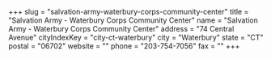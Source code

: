 +++
slug = "salvation-army-waterbury-corps-community-center"
title = "Salvation Army - Waterbury Corps Community Center"
name = "Salvation Army - Waterbury Corps Community Center"
address = "74 Central Avenue"
cityIndexKey = "city-ct-waterbury"
city = "Waterbury"
state = "CT"
postal = "06702"
website = ""
phone = "203-754-7056"
fax = ""
+++
